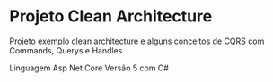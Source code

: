 # Projeto Clean Architecture

Projeto exemplo clean architecture e alguns conceitos de CQRS com Commands, Querys e Handles

Linguagem Asp Net Core Versão 5 com C#
